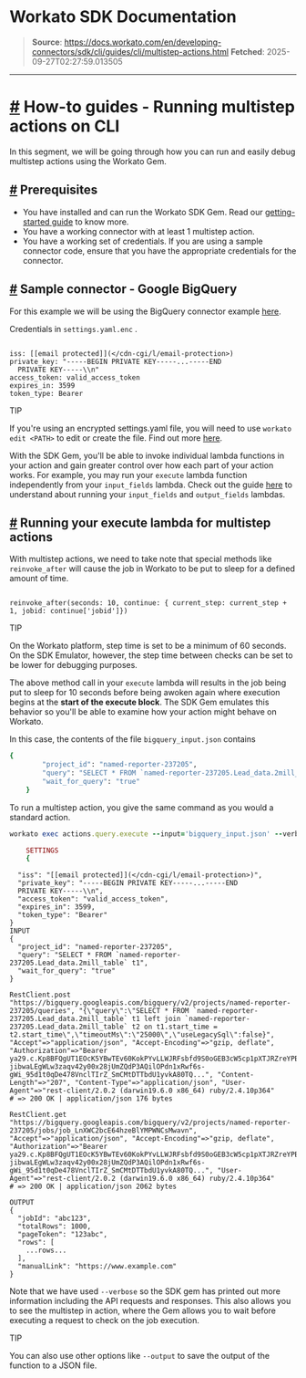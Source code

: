 # Workato SDK Documentation

> **Source**: https://docs.workato.com/en/developing-connectors/sdk/cli/guides/cli/multistep-actions.html
> **Fetched**: 2025-09-27T02:27:59.013505

---

# [#](<#how-to-guides-running-multistep-actions-on-cli>) How-to guides - Running multistep actions on CLI

In this segment, we will be going through how you can run and easily debug multistep actions using the Workato Gem.

## [#](<#prerequisites>) Prerequisites

  * You have installed and can run the Workato SDK Gem. Read our [getting-started guide](</developing-connectors/sdk/cli/guides/getting-started.html>) to know more.
  * You have a working connector with at least 1 multistep action.
  * You have a working set of credentials. If you are using a sample connector code, ensure that you have the appropriate credentials for the connector.

## [#](<#sample-connector-google-bigquery>) Sample connector - Google BigQuery

For this example we will be using the BigQuery connector example [here](</developing-connectors/sdk/guides/building-actions/multistep-actions.html#sample-connector-google-bigquery>).

Credentials in `settings.yaml.enc` .
```ruby

```
    iss: [[email protected]](</cdn-cgi/l/email-protection>)
    private_key: "-----BEGIN PRIVATE KEY-----...-----END
      PRIVATE KEY-----\\n"
    access_token: valid_access_token
    expires_in: 3599
    token_type: Bearer



TIP

If you're using an encrypted settings.yaml file, you will need to use `workato edit <PATH>` to edit or create the file. Find out more [here](</developing-connectors/sdk/cli/reference/cli-commands.html#workato-edit>).

With the SDK Gem, you'll be able to invoke individual lambda functions in your action and gain greater control over how each part of your action works. For example, you may run your `execute` lambda function independently from your `input_fields` lambda. Check out the guide [here](</developing-connectors/sdk/cli/guides/cli/actions.html>) to understand about running your `input_fields` and `output_fields` lambdas.

## [#](<#running-your-execute-lambda-for-multistep-actions>) Running your execute lambda for multistep actions

With multistep actions, we need to take note that special methods like `reinvoke_after` will cause the job in Workato to be put to sleep for a defined amount of time.
```ruby

```
    reinvoke_after(seconds: 10, continue: { current_step: current_step + 1, jobid: continue['jobid']})



TIP

On the Workato platform, step time is set to be a minimum of 60 seconds. On the SDK Emulator, however, the step time between checks can be set to be lower for debugging purposes.

The above method call in your `execute` lambda will results in the job being put to sleep for 10 seconds before being awoken again where execution begins at the **start of the execute block**. The SDK Gem emulates this behavior so you'll be able to examine how your action might behave on Workato.

In this case, the contents of the file `bigquery_input.json` contains
```ruby
{
        "project_id": "named-reporter-237205",
        "query": "SELECT * FROM `named-reporter-237205.Lead_data.2mill_table` t1",
        "wait_for_query": "true"
    }


```

To run a multistep action, you give the same command as you would a standard action.
```ruby
workato exec actions.query.execute --input='bigquery_input.json' --verbose

    SETTINGS
    {
```
      "iss": "[[email protected]](</cdn-cgi/l/email-protection>)",
      "private_key": "-----BEGIN PRIVATE KEY-----...-----END
      PRIVATE KEY-----\\n",
      "access_token": "valid_access_token",
      "expires_in": 3599,
      "token_type": "Bearer"
    }
    INPUT
    {
      "project_id": "named-reporter-237205",
      "query": "SELECT * FROM `named-reporter-237205.Lead_data.2mill_table` t1",
      "wait_for_query": "true"
    }

    RestClient.post "https://bigquery.googleapis.com/bigquery/v2/projects/named-reporter-237205/queries", "{\"query\":\"SELECT * FROM `named-reporter-237205.Lead_data.2mill_table` t1 left join `named-reporter-237205.Lead_data.2mill_table` t2 on t1.start_time = t2.start_time\",\"timeoutMs\":\"25000\",\"useLegacySql\":false}", "Accept"=>"application/json", "Accept-Encoding"=>"gzip, deflate", "Authorization"=>"Bearer ya29.c.Kp8BFQgUT1EOcK5YBwTEv60KokPYvLLWJRFsbfd9S0oGEB3cW5cp1pXTJRZreYPB4B06Z1_YdvhLQByhe9fP_FjziQc6rCtEfGs9zZdMZpXKUFHWEqzG44qxni-jibwaLEgWLw3zaqv42y00x28jUmZQdP3AQilOPdn1xRwf6s-gWi_95d1t0qDe478VnclTIrZ_SmCMtDTTbdU1yvkA80TQ...", "Content-Length"=>"207", "Content-Type"=>"application/json", "User-Agent"=>"rest-client/2.0.2 (darwin19.6.0 x86_64) ruby/2.4.10p364"
    # => 200 OK | application/json 176 bytes       

    RestClient.get "https://bigquery.googleapis.com/bigquery/v2/projects/named-reporter-237205/jobs/job_LnXWC2bcE64hzeBlYMPWNCsMwavn", "Accept"=>"application/json", "Accept-Encoding"=>"gzip, deflate", "Authorization"=>"Bearer ya29.c.Kp8BFQgUT1EOcK5YBwTEv60KokPYvLLWJRFsbfd9S0oGEB3cW5cp1pXTJRZreYPB4B06Z1_YdvhLQByhe9fP_FjziQc6rCtEfGs9zZdMZpXKUFHWEqzG44qxni-jibwaLEgWLw3zaqv42y00x28jUmZQdP3AQilOPdn1xRwf6s-gWi_95d1t0qDe478VnclTIrZ_SmCMtDTTbdU1yvkA80TQ...", "User-Agent"=>"rest-client/2.0.2 (darwin19.6.0 x86_64) ruby/2.4.10p364"
    # => 200 OK | application/json 2062 bytes

    OUTPUT
    {
      "jobId": "abc123",
      "totalRows": 1000,
      "pageToken": "123abc",
      "rows": [
        ...rows...
      ],
      "manualLink": "https://www.example.com"
    }



Note that we have used `--verbose` so the SDK gem has printed out more information including the API requests and responses. This also allows you to see the multistep in action, where the Gem allows you to wait before executing a request to check on the job execution.

TIP

You can also use other options like `--output` to save the output of the function to a JSON file.
